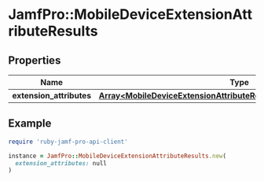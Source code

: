 # JamfPro::MobileDeviceExtensionAttributeResults

## Properties

| Name | Type | Description | Notes |
| ---- | ---- | ----------- | ----- |
| **extension_attributes** | [**Array&lt;MobileDeviceExtensionAttributeResultsExtensionAttributesInner&gt;**](MobileDeviceExtensionAttributeResultsExtensionAttributesInner.md) |  | [optional] |

## Example

```ruby
require 'ruby-jamf-pro-api-client'

instance = JamfPro::MobileDeviceExtensionAttributeResults.new(
  extension_attributes: null
)
```

